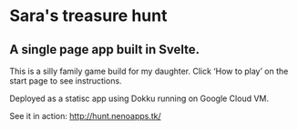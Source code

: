 # Sara's treasure hunt

## A single page app built in Svelte. 

This is a silly family game build for my daughter. Click ‘How to play’ on the start page to see instructions.

Deployed as a statisc app using Dokku running on Google Cloud VM.

See it in action: http://hunt.nenoapps.tk/
